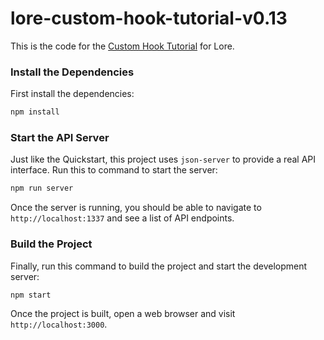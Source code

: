 # lore-custom-hook-tutorial-v0.13

This is the code for the [Custom Hook Tutorial](http://www.lorejs.org/hooks/tutorial/) for Lore.

### Install the Dependencies
First install the dependencies:

```sh
npm install
```

### Start the API Server
Just like the Quickstart, this project uses `json-server` to provide a real API interface. Run this to command
to start the server:

```sh
npm run server
```

Once the server is running, you should be able to navigate to `http://localhost:1337` and see a list of API endpoints.

### Build the Project
Finally, run this command to build the project and start the development server:

```sh
npm start
```

Once the project is built, open a web browser and visit `http://localhost:3000`.
